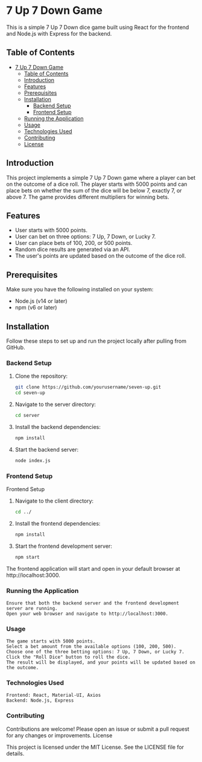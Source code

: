 # 7 Up 7 Down Game

This is a simple 7 Up 7 Down dice game built using React for the frontend and Node.js with Express for the backend.

## Table of Contents

- [7 Up 7 Down Game](#7-up-7-down-game)
  - [Table of Contents](#table-of-contents)
  - [Introduction](#introduction)
  - [Features](#features)
  - [Prerequisites](#prerequisites)
  - [Installation](#installation)
    - [Backend Setup](#backend-setup)
    - [Frontend Setup](#frontend-setup)
  - [Running the Application](#running-the-application)
  - [Usage](#usage)
  - [Technologies Used](#technologies-used)
  - [Contributing](#contributing)
  - [License](#license)

## Introduction

This project implements a simple 7 Up 7 Down game where a player can bet on the outcome of a dice roll. The player starts with 5000 points and can place bets on whether the sum of the dice will be below 7, exactly 7, or above 7. The game provides different multipliers for winning bets.

## Features

- User starts with 5000 points.
- User can bet on three options: 7 Up, 7 Down, or Lucky 7.
- User can place bets of 100, 200, or 500 points.
- Random dice results are generated via an API.
- The user's points are updated based on the outcome of the dice roll.

## Prerequisites

Make sure you have the following installed on your system:

- Node.js (v14 or later)
- npm (v6 or later)

## Installation

Follow these steps to set up and run the project locally after pulling from GitHub.

### Backend Setup

1. Clone the repository:
   ```sh
   git clone https://github.com/yourusername/seven-up.git
   cd seven-up
2. Navigate to the server directory:
   ```sh
   cd server
3. Install the backend dependencies:
   ```sh
   npm install
4. Start the backend server:
   ```sh
   node index.js

### Frontend Setup
Frontend Setup

1. Navigate to the client directory:
   ```sh
   cd ../
2. Install the frontend dependencies:
   ```sh
   npm install
3. Start the frontend development server:
   ```sh
   npm start

The frontend application will start and open in your default browser at http://localhost:3000.

### Running the Application

    Ensure that both the backend server and the frontend development server are running.
    Open your web browser and navigate to http://localhost:3000.

### Usage

    The game starts with 5000 points.
    Select a bet amount from the available options (100, 200, 500).
    Choose one of the three betting options: 7 Up, 7 Down, or Lucky 7.
    Click the "Roll Dice" button to roll the dice.
    The result will be displayed, and your points will be updated based on the outcome.

### Technologies Used

    Frontend: React, Material-UI, Axios
    Backend: Node.js, Express

### Contributing

Contributions are welcome! Please open an issue or submit a pull request for any changes or improvements.
License

This project is licensed under the MIT License. See the LICENSE file for details.